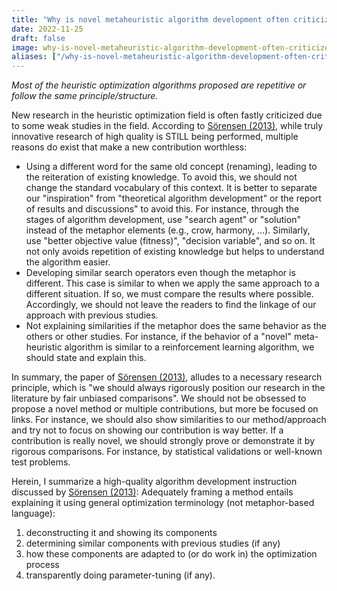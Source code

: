 ```yaml
---
title: "Why is novel metaheuristic algorithm development often criticized?"
date: 2022-11-25
draft: false
image: why-is-novel-metaheuristic-algorithm-development-often-criticized.png
aliases: ["/why-is-novel-metaheuristic-algorithm-development-often-criticized/"]
---
```

_Most of the heuristic optimization algorithms proposed are repetitive or follow the same principle/structure._

New research in the heuristic optimization field is often fastly criticized due to some weak studies in the field. According to [Sörensen (2013)](https://onlinelibrary.wiley.com/doi/abs/10.1111/itor.12001), while truly innovative research of high quality is STILL being performed, multiple reasons do exist that make a new contribution worthless:

- Using a different word for the same old concept (renaming), leading to the reiteration of existing knowledge. To avoid this, we should not change the standard vocabulary of this context. It is better to separate our "inspiration" from "theoretical algorithm development" or the report of results and discussions" to avoid this. For instance, through the stages of algorithm development, use "search agent" or "solution" instead of the metaphor elements (e.g., crow, harmony, ...). Similarly, use "better objective value (fitness)", "decision variable", and so on. It not only avoids repetition of existing knowledge but helps to understand the algorithm easier.
- Developing similar search operators even though the metaphor is different. This case is similar to when we apply the same approach to a different situation. If so, we must compare the results where possible. Accordingly, we should not leave the readers to find the linkage of our approach with previous studies.
- Not explaining similarities if the metaphor does the same behavior as the others or other studies. For instance, if the behavior of a "novel" meta-heuristic algorithm is similar to a reinforcement learning algorithm, we should state and explain this.

In summary, the paper of [Sörensen (2013)](https://onlinelibrary.wiley.com/doi/abs/10.1111/itor.12001), alludes to a necessary research principle, which is "we should always rigorously position our research in the literature by fair unbiased comparisons". We should not be obsessed to propose a novel method or multiple contributions, but more be focused on links. For instance, we should also show similarities to our method/approach and try not to focus on showing our contribution is way better. If a contribution is really novel, we should strongly prove or demonstrate it by rigorous comparisons. For instance, by statistical validations or well-known test problems.

Herein, I summarize a high-quality algorithm development instruction discussed by [Sörensen (2013)](https://onlinelibrary.wiley.com/doi/abs/10.1111/itor.12001):
Adequately framing a method entails explaining it using general optimization terminology (not metaphor-based language):

1. deconstructing it and showing its components
2. determining similar components with previous studies (if any)
3. how these components are adapted to (or do work in) the optimization process
4. transparently doing parameter-tuning (if any).
